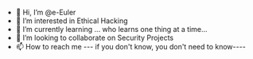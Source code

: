 - 👋 Hi, I’m @e-Euler
- 👀 I’m interested in Ethical Hacking
- 🌱 I’m currently learning ... who learns one thing at a time...
- 💞️ I’m looking to collaborate on Security Projects
- 📫 How to reach me --- if you don't know, you don't need to know----

<!---
e-Euler/e-Euler is a ✨ special ✨ repository because its `README.md` (this file) appears on your GitHub profile.
You can click the Preview link to take a look at your changes.
--->
